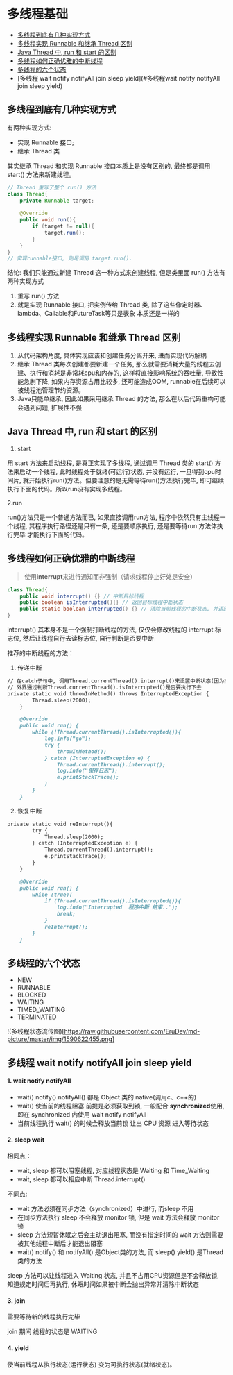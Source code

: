 # 多线程基础

* [多线程到底有几种实现方式](#多线程到底有几种实现方式)
* [多线程实现 Runnable 和继承 Thread 区别](#多线程实现Runnable和继承Thread区别)
* [Java Thread 中, run 和 start 的区别](#JavaThread中,run和start的区别)
* [多线程如何正确优雅的中断线程](#多线程如何正确优雅的中断线程)
* [多线程的六个状态](#多线程的六个状态)
* [多线程 wait notify notifyAll join sleep yield](#多线程wait notify notifyAll join sleep yield)

## 多线程到底有几种实现方式

有两种实现方式:

- 实现 Runnable 接口;
- 继承 Thread 类

其实继承 Thread 和实现 Runnable 接口本质上是没有区别的, 最终都是调用 start() 方法来新建线程。

```java
// Thread 重写了整个 run() 方法
class Thread{
    private Runnable target;
    
    @Override
    public void run(){
        if (target != null){
            target.run();
        }
    }
}
// 实现runnable接口, 则是调用 target.run().
```

结论: 我们只能通过新建 Thread 这一种方式来创建线程, 但是类里面 run() 方法有两种实现方式
1. 重写 run() 方法
2. 就是实现 Runnable 接口, 把实例传给 Thread 类, 除了这些像定时器、lambda、Callable和FutureTask等只是表象 本质还是一样的

## 多线程实现 Runnable 和继承 Thread 区别

1. 从代码架构角度, 具体实现应该和创建任务分离开来, 进而实现代码解耦
2. 继承 Thread 类每次创建都要新建一个任务, 那么就需要消耗大量的线程去创建、执行和消耗是非常耗cpu和内存的, 这样将直接影响系统的吞吐量, 
导致性能急剧下降, 如果内存资源占用比较多, 还可能造成OOM, runnable在后续可以被线程池管理节约资源。
3. Java只能单继承, 因此如果采用继承 Thread 的方法, 那么在以后代码重构可能会遇到问题, 扩展性不强

## Java Thread 中, run 和 start 的区别

1. start

用 start 方法来启动线程, 是真正实现了多线程, 通过调用 Thread 类的 start() 方法来启动一个线程, 此时线程处于就绪(可运行)状态, 并没有运行,
一旦得到cpu时间片, 就开始执行run()方法。但要注意的是无需等待run()方法执行完毕, 即可继续执行下面的代码。所以run没有实现多线程。

2.run

run()方法只是一个普通方法而已, 如果直接调用run方法, 程序中依然只有主线程一个线程, 其程序执行路径还是只有一条, 还是要顺序执行, 还是要等待run
方法体执行完毕 才能执行下面的代码。

## 多线程如何正确优雅的中断线程

>使用**interrupt**来进行通知而非强制（请求线程停止好处是安全）

```java
class Thread{
    public void interrupt() {} // 中断目标线程
    public boolean isInterrupted(){} // 返回目标线程中断状态
    public static boolean interrupted() {} // 清除当前线程的中断状态, 并返回它之前的值
}
```

interrupt() 其本身不是一个强制打断线程的方法, 仅仅会修改线程的 interrupt 标志位, 然后让线程自行去读标志位, 自行判断是否要中断

推荐的中断线程的方法：

1. 传递中断
```markdown
// 在catch子句中, 调用Thread.currentThread().interrupt()来设置中断状态(因为抛出异常后中断状态被清除)
// 外界通过判断Thread.currentThread().isInterrupted()是否要执行下去
private static void throwInMethod() throws InterruptedException {
        Thread.sleep(2000);
    }

    @Override
    public void run() {
        while (!Thread.currentThread().isInterrupted()){
            log.info("go");
            try {
                throwInMethod();
            } catch (InterruptedException e) {
                Thread.currentThread().interrupt();
                log.info("保存日志");
                e.printStackTrace();
            }
        }
    }
```
    
2. 恢复中断
```markdown
private static void reInterrupt(){
        try {
            Thread.sleep(2000);
        } catch (InterruptedException e) {
            Thread.currentThread().interrupt();
            e.printStackTrace();
        }
    }

    @Override
    public void run() {
        while (true){
            if (Thread.currentThread().isInterrupted()){
                log.info("Interrupted  程序中断 结束..");
                break;
            }
            reInterrupt();
        }
    }
```

## 多线程的六个状态

- NEW
- RUNNABLE
- BLOCKED
- WAITING
- TIMED_WAITING
- TERMINATED

!(多线程状态流传图)[https://raw.githubusercontent.com/EruDev/md-picture/master/img/1590622455.png]

## 多线程 wait notify notifyAll join sleep yield

#### 1. wait notify notifyAll

- wait() notify() notifyAll() 都是 Object 类的 native(调用c、c++的)
- wait() 使当前的线程阻塞 前提是必须获取到锁, 一般配合 **synchronized**使用, 即在 synchronized 内使用 wait notify notifyAll
- 当前线程执行 wait() 的时候会释放当前锁 让出 CPU 资源 进入等待状态

#### 2. sleep wait

相同点：
- wait, sleep 都可以阻塞线程, 对应线程状态是 Waiting 和 Time_Waiting
- wait, sleep 都可以相应中断 Thread.interrupt()

不同点:
- wait 方法必须在同步方法（synchronized）中进行, 而sleep 不用
- 在同步方法执行 sleep 不会释放 monitor 锁, 但是 wait 方法会释放 monitor 锁
- sleep 方法短暂休眠之后会主动退出阻塞, 而没有指定时间的 wait 方法则需要被其他线程中断后才能退出阻塞
- wait() notify() 和 notifyAll() 是Object类的方法, 而 sleep() yield() 是Thread类的方法

sleep 方法可以让线程进入 Waiting 状态, 并且不占用CPU资源但是不会释放锁, 知道规定时间后再执行, 休眠时间如果被中断会抛出异常并清除中断状态

#### 3. join 

需要等待新的线程执行完毕

join 期间 线程的状态是 WAITING

#### 4. yield

使当前线程从执行状态(运行状态) 变为可执行状态(就绪状态)。